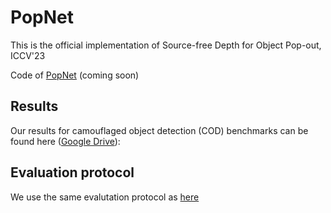 # PopNet

This is the official implementation of Source-free Depth for Object Pop-out, ICCV'23

Code of [PopNet](https://arxiv.org/pdf/2212.05370.pdf) (coming soon)




## Results 
Our results for camouflaged object detection (COD) benchmarks can be found here ([Google Drive](https://drive.google.com/file/d/1m8Ht5A4uzvmvSXhn8hEfMJeam7pvaoia/view?usp=sharing)):

## Evaluation protocol
We use the same evalutation protocol as [here](https://github.com/taozh2017/SPNet/blob/main/test_evaluation_maps.py)


